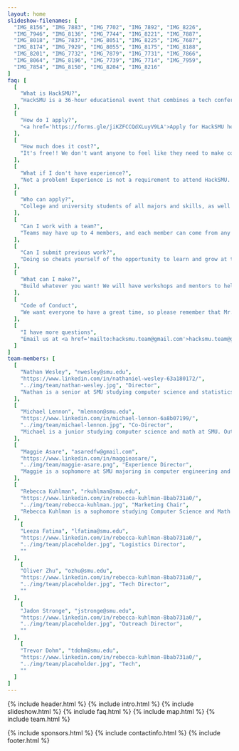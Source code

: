 ```yaml
---
layout: home
slideshow-filenames: [
  "IMG_8156", "IMG_7883", "IMG_7702", "IMG_7892", "IMG_8226",
  "IMG_7946", "IMG_8136", "IMG_7744", "IMG_8221", "IMG_7887", 
  "IMG_8018", "IMG_7837", "IMG_8051", "IMG_8225", "IMG_7687", 
  "IMG_8174", "IMG_7929", "IMG_8055", "IMG_8175", "IMG_8188", 
  "IMG_8201", "IMG_7732", "IMG_7879", "IMG_7731", "IMG_7866", 
  "IMG_8064", "IMG_8196", "IMG_7739", "IMG_7714", "IMG_7959", 
  "IMG_7854", "IMG_8150", "IMG_8204", "IMG_8216"
]
faq: [
  [
    "What is HackSMU?",
    "HackSMU is a 36-hour educational event that combines a tech conference, a career fair, and a start-up competition. Come learn new skills, meet corporate recruiters, create amazing projects, and have fun at HackSMU!"
  ],
  [
    "How do I apply?",
    "<a href='https://forms.gle/jiKZFCCQdXLuyV9LA'>Apply for HackSMU here!</a> Anyone with a valid SMU ID may apply at the door, but we encourage you to apply as soon as possible. We will email updates and acceptance letters, so be sure to mark <a href='mailto:HackSMU.team@gmail.com'>hacksmu.team@gmail.com</a> as an accepted sender."
  ],
  [
    "How much does it cost?",
    "It's free!! We don't want anyone to feel like they need to make concessions to unleash their creativity and create awesome. By attending HackSMU, you will have access to resources, swag, food, workshops, networking opportunities, and the chance to compete for prizes at no cost."
  ],
  [
    "What if I don't have experience?",
    "Not a problem! Experience is not a requirement to attend HackSMU. Come join us and learn from our workshops and mentors! We will also offer prizes specifically for first time hackers."
  ],
  [
    "Who can apply?",
    "College and university students of all majors and skills, as well as recent graduates and select high school students (ages 16+), are eligible to apply for HackSMU."
  ],
  [
    "Can I work with a team?",
    "Teams may have up to 4 members, and each member can come from any major, skill level, school, etc. If you are unable to find teammates before HackSMU, we’ll help you when the event starts."
  ],
  [
    "Can I submit previous work?",
    "Doing so cheats yourself of the opportunity to learn and grow at this educational event. Please respect yourself and those around you by presenting only what you create during HackSMU."
  ],
  [
    "What can I make?",
    "Build whatever you want! We will have workshops and mentors to help you build and present Websites, Mobile Apps, Hardware Hacks, AI bots from the future, and more!"
  ],
  [
    "Code of Conduct",
    "We want everyone to have a great time, so please remember that Mr. Rogers wants each of us to strive to accept others exactly the way they are, right here and now. See the official Major League Hacking Code of Conduct for details on rules and guidelines at hackathons <a href='https://static.mlh.io/docs/mlh-code-of-conduct.pdf'>here</a>."
  ],
  [
    "I have more questions",
    "Email us at <a href='mailto:hacksmu.team@gmail.com'>hacksmu.team@gmail.com</a>, and we will reply as soon as we can! Be sure to mark <a href='mailto:HackSMU.team@gmail.com'>hacksmu.team@gmail.com</a> as an accepted sender."
  ]
]
team-members: [
  [
    "Nathan Wesley", "nwesley@smu.edu", 
    "https://www.linkedin.com/in/nathaniel-wesley-63a180172/", 
    "../img/team/nathan-wesley.jpg", "Director", 
    "Nathan is a senior at SMU studying computer science and statistics. When he's not hacking away at his fully-customized linux terminal, he likes to run and listen to lo-fi beats on spotify. He prides himself on being the Computer Science Club President and doing *really good* at that one JV wrestling tournament in high school."
  ],
  [
    "Michael Lennon", "mlennon@smu.edu", 
    "https://www.linkedin.com/in/michael-lennon-6a8b07199/", 
    "../img/team/michael-lennon.jpg", "Co-Director", 
    "Michael is a junior studying computer science and math at SMU. Outside of coding (in his not fully-customized Linux Terminal...), he's involved in Theta Tau and plays trombone for the SMU Mustang Band. In his free time, he enjoys tutoring, drawing, running, and playing video games."
  ],
  [
    "Maggie Asare", "asaredfw@gmail.com",
    "https://www.linkedin.com/in/maggieasare/", 
    "../img/team/maggie-asare.png", "Experience Director",
    "Maggie is a sophomore at SMU majoring in computer engineering and business. She is a Hunt Scholar and member of the honors college. In her free time, she likes to do crafts, sew, and try to convince her friends that crocheting is cool."
  ],
  [
    "Rebecca Kuhlman", "rkuhlman@smu.edu", 
    "https://www.linkedin.com/in/rebecca-kuhlman-8bab731a0/", 
    "../img/team/rebecca-kuhlman.jpg", "Marketing Chair", 
    "Rebecca Kuhlman is a sophomore studying Computer Science and Math at SMU. They're a lab tech working at the Deason Innovation Gym, and is the resident 3D scanning staff member there. When they're not doing school work, they enjoy baking, drawing, and crafting (especially crocheting)."
  ],
    [
    "Leeza Fatima", "lfatima@smu.edu", 
    "https://www.linkedin.com/in/rebecca-kuhlman-8bab731a0/", 
    "../img/team/placeholder.jpg", "Logistics Director", 
    ""
  ],
    [
    "Oliver Zhu", "ozhu@smu.edu", 
    "https://www.linkedin.com/in/rebecca-kuhlman-8bab731a0/", 
    "../img/team/placeholder.jpg", "Tech Director", 
    ""
  ],
    [
    "Jadon Stronge", "jstronge@smu.edu", 
    "https://www.linkedin.com/in/rebecca-kuhlman-8bab731a0/", 
    "../img/team/placeholder.jpg", "Outreach Director", 
    ""
  ],
    [
    "Trevor Dohm", "tdohm@smu.edu", 
    "https://www.linkedin.com/in/rebecca-kuhlman-8bab731a0/", 
    "../img/team/placeholder.jpg", "Tech", 
    ""
  ]
]
---
```


<!-- % include navbar.html % once we get it working.-->
{% include header.html %}
{% include intro.html %}
{% include slideshow.html %}
{% include faq.html %}
{% include map.html %}
{% include team.html %}
<!-- {% include mentors.html %} -->
{% include sponsors.html %}
{% include contactinfo.html %}
{% include footer.html %}

<!--,  
  [
    "Sabrina Peng", "shpeng@smu.edu", 
    "https://www.linkedin.com/in/sabrina-peng/", 
    "../img/team/sabrina-peng.png", "Mentor", 
    "Sabrina is an SMU senior studying finance and computer science. When she's not coding, you can find her analyzing figure skating scores, watching Friends, or posting on her foodstagram. Sabrina was one of three founders of HackSMU in its inaugural year."
  ],
  [
    "Momin Irfan", "", 
    "https://www.linkedin.com/in/mominirfan/", 
    "../img/team/momin-irfan.jpeg", "Mentor", 
    "Momin Irfan is an Academy Analyst at Point72 in the Long/Short division and a 2019 graduate of SMU. He is the former president of the SMU Computer Science Club and was one of three founders of HackSMU in its inaugural year."
  ],
  [
    "Scotty Shaw", "scottyshaw1@gmail.com", 
    "https://www.linkedin.com/in/scottyshaw/", 
    "../img/team/scotty-shaw.jpeg", "Mentor", 
    "The Fresh Duke Scotty Shaw is a Duke 2009 alum who founded HackDuke and creates and mentors hackathons for universities throughout Texas and Oklahoma. He can play all positions in basketball, but is most dangerous at point guard and shooting guard."
  ]-->